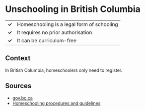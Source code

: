 # Unschooling in British Columbia
| | |
|-|-|
| __✓__ | Homeschooling is a legal form of schooling |
| __✓__ | It requires no prior authorisation |
| __✓__ | It can be curriculum-free |

## Context

In British Columbia, homeschoolers only need to register.

## Sources

* [gov.bc.ca](https://www2.gov.bc.ca/gov/content/education-training/k-12/support/classroom-alternatives/homeschooling)
* [Homeschooling procedures and guidelines](https://www2.gov.bc.ca/assets/gov/education/kindergarten-to-grade-12/support/homeschooling/homeschooling-procedures-and-guidelines.pdf)
